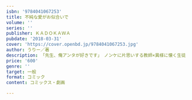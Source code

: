 ```yaml
---
isbn: '9784041067253'
title: 不純な愛がお似合いで
volume: ''
series: ''
publisher: ＫＡＤＯＫＡＷＡ
pubdate: '2018-03-31'
cover: 'https://cover.openbd.jp/9784041067253.jpg'
author: うりー／著
description: 「先生、俺アンタが好きです」　ノンケに片思いする教師×異様に懐く生徒
price: '600'
genre: ''
target: 一般
format: コミック
content: コミックス・劇画

---
```

